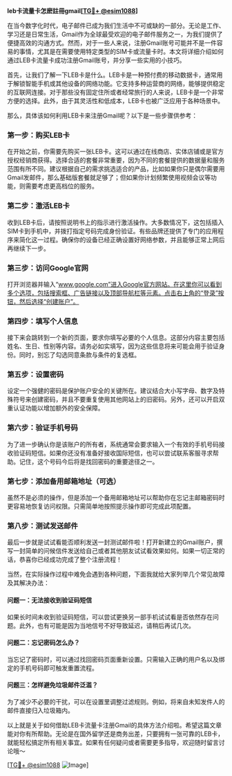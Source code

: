 **leb卡流量卡怎麽註冊gmail[[TG💪+ @esim1088](https://t.me/s/esim1088)]**

在当今数字化时代，电子邮件已成为我们生活中不可或缺的一部分。无论是工作、学习还是日常生活，Gmail作为全球最受欢迎的电子邮件服务之一，为我们提供了便捷高效的沟通方式。然而，对于一些人来说，注册Gmail账号可能并不是一件容易的事情，尤其是在需要使用特定类型的SIM卡或流量卡时。本文将详细介绍如何通过LEB卡流量卡成功注册Gmail账号，并分享一些实用的小技巧。

首先，让我们了解一下LEB卡是什么。LEB卡是一种预付费的移动数据卡，通常用于解锁智能手机或其他设备的网络功能。它支持多种运营商的网络，能够提供稳定的互联网连接。对于那些没有固定住所或者经常旅行的人来说，LEB卡是一个非常方便的选择。此外，由于其灵活性和低成本，LEB卡也被广泛应用于各种场景中。

那么，具体该如何利用LEB卡来注册Gmail呢？以下是一些步骤供参考：

### 第一步：购买LEB卡
在开始之前，你需要先购买一张LEB卡。这可以通过在线商店、实体店铺或是官方授权经销商获得。选择合适的套餐非常重要，因为不同的套餐提供的数据量和服务范围有所不同。建议根据自己的需求挑选适合的产品，比如如果你只是偶尔需要用Gmail发邮件，那么基础版套餐就足够了；但如果你计划频繁使用视频会议等功能，则需要考虑更高档位的服务。

### 第二步：激活LEB卡
收到LEB卡后，请按照说明书上的指示进行激活操作。大多数情况下，这包括插入SIM卡到手机中，并拨打指定号码完成身份验证。有些品牌还提供了专门的应用程序来简化这一过程。确保你的设备已经正确设置好网络参数，并且能够正常上网后再继续下一步。

### 第三步：访问Google官网
打开浏览器并输入“www.google.com”进入Google官方网站。在这里你可以看到多个选项，包括搜索框、广告链接以及顶部导航栏等元素。点击右上角的“登录”按钮，然后选择“创建账户”。

### 第四步：填写个人信息
接下来会跳转到一个新的页面，要求你填写必要的个人信息。这部分内容主要包括姓名、生日、性别等内容。请务必如实填写，因为这些信息将来可能会用于验证身份。同时，别忘了勾选同意条款与条件的复选框。

### 第五步：设置密码
设定一个强健的密码是保护账户安全的关键所在。建议结合大小写字母、数字及特殊符号来创建密码，并且不要重复使用其他网站上的旧密码。另外，还可以开启双重认证功能以增加额外的安全保障。

### 第六步：验证手机号码
为了进一步确认你是该账户的所有者，系统通常会要求输入一个有效的手机号码接收验证码短信。如果你还没有准备好接收国际短信，也可以尝试联系客服寻求帮助。记住，这个号码今后将是找回密码的重要途径之一。

### 第七步：添加备用邮箱地址（可选）
虽然不是必须的操作，但是添加一个备用邮箱地址可以帮助你在忘记主邮箱密码时更容易地恢复访问权限。只需简单地按照提示操作即可完成此项配置。

### 第八步：测试发送邮件
最后一步就是试试看能否顺利发送一封测试邮件啦！打开新建立的Gmail账户，撰写一封简单的问候信件发送给自己或者其他朋友试试看效果如何。如果一切正常的话，恭喜你已经成功完成了整个注册流程！

当然，在实际操作过程中难免会遇到各种问题，下面我就给大家列举几个常见故障及其解决办法：

#### 问题一：无法接收到验证码短信
如果长时间未收到验证码短信，可以尝试更换另一部手机试试看是否依然存在问题。此外，也有可能是因为当地信号不好导致延迟，请稍后再试几次。

#### 问题二：忘记密码怎么办？
当忘记了密码时，可以通过找回密码页面重新设置。只需输入正确的用户名以及绑定的手机号码即可触发重置流程。

#### 问题三：怎样避免垃圾邮件泛滥？
为了减少不必要的干扰，可以在设置里调整过滤规则。例如，将来自未知发件人的邮件直接归入垃圾箱内。

以上就是关于如何借助LEB卡流量卡注册Gmail的具体方法介绍啦。希望这篇文章能对你有所帮助。无论是在国外留学还是商务出差，只要拥有一张可靠的LEB卡，就能轻松搞定所有相关事宜。如果有任何疑问或者需要更多指导，欢迎随时留言讨论哦～

[[TG💪+ @esim1088](https://t.me/s/esim1088) ![Image](https://i.postimg.cc/4NQfJmqS/Snipaste-2025-05-13-00-14-12.png)]